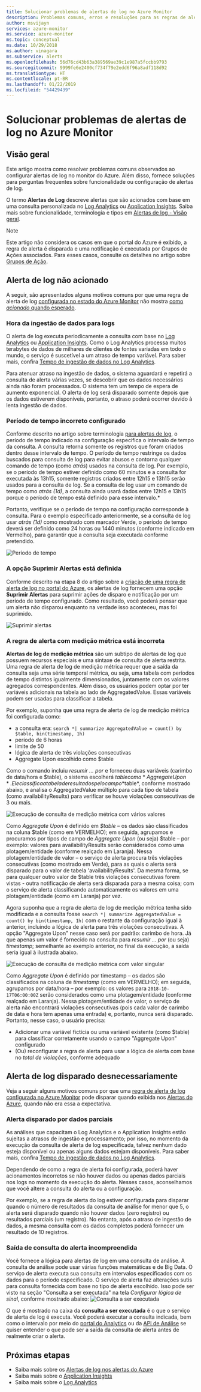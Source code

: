 ```yaml
---
title: Solucionar problemas de alertas de log no Azure Monitor
description: Problemas comuns, erros e resoluções para as regras de alerta de log no Azure.
author: msvijayn
services: azure-monitor
ms.service: azure-monitor
ms.topic: conceptual
ms.date: 10/29/2018
ms.author: vinagara
ms.subservice: alerts
ms.openlocfilehash: 56d76cd43b63a389569ae39c1e987a5fccbb9793
ms.sourcegitcommit: 9999fe6e2400cf734f79e2edd6f96a8adf118d92
ms.translationtype: HT
ms.contentlocale: pt-BR
ms.lasthandoff: 01/22/2019
ms.locfileid: "54429439"
---
```

# <a name="troubleshooting-log-alerts-in-azure-monitor"></a>Solucionar problemas de alertas de log no Azure Monitor  

## <a name="overview"></a>Visão geral

Este artigo mostra como resolver problemas comuns observados ao configurar alertas de log no monitor do Azure. Além disso, fornece soluções para perguntas frequentes sobre funcionalidade ou configuração de alertas de log. 

O termo **Alertas de Log** descreve alertas que são acionados com base em uma consulta personalizada no [Log Analytics](../learn/tutorial-viewdata.md) ou [Application Insights](../../azure-monitor/app/analytics.md). Saiba mais sobre funcionalidade, terminologia e tipos em [Alertas de log - Visão geral](../platform/alerts-unified-log.md).

> [!NOTE]
> Este artigo não considera os casos em que o portal do Azure é exibido, a regra de alerta é disparada e uma notificação é executada por Grupos de Ações associados. Para esses casos, consulte os detalhes no artigo sobre [Grupos de Ação](../platform/action-groups.md).


## <a name="log-alert-didnt-fire"></a>Alerta de log não acionado

A seguir, são apresentados alguns motivos comuns por que uma regra de alerta de log [configurada no estado do Azure Monitor](../platform/alerts-log.md) não mostra [como *acionado* quando esperado](../platform/alerts-managing-alert-states.md). 

### <a name="data-ingestion-time-for-logs"></a>Hora da ingestão de dados para logs

O alerta de log executa periodicamente a consulta com base no [Log Analytics](../learn/tutorial-viewdata.md) ou [Application Insights](../../azure-monitor/app/analytics.md). Como o Log Analytics processa muitos terabytes de dados de milhares de clientes de fontes variadas em todo o mundo, o serviço é suscetível a um atraso de tempo variável. Para saber mais, confira [Tempo de ingestão de dados no Log Analytics](../platform/data-ingestion-time.md).

Para atenuar atraso na ingestão de dados, o sistema aguardará e repetirá a consulta de alerta várias vezes, se descobrir que os dados necessários ainda não foram processados. O sistema tem um tempo de espera de aumento exponencial. O alerta de log será disparado somente depois que os dados estiverem disponíveis, portanto, o atraso poderá ocorrer devido à lenta ingestão de dados. 

### <a name="incorrect-time-period-configured"></a>Período de tempo incorreto configurado

Conforme descrito no artigo sobre terminologia [para alertas de log](../platform/alerts-unified-log.md#log-search-alert-rule---definition-and-types), o período de tempo indicado na configuração especifica o intervalo de tempo da consulta. A consulta retorna somente os registros que foram criados dentro desse intervalo de tempo. O período de tempo restringe os dados buscados para consulta de log para evitar abusos e contorna qualquer comando de tempo (como *atrás*) usados na consulta de log. Por exemplo, se o período de tempo estiver definido como 60 minutos e a consulta for executada às 13h15, somente registros criados entre 12h15 e 13h15 serão usados para a consulta de log. Se a consulta de log usar um comando de tempo como *atrás (1d)*, a consulta ainda usará dados entre 12h15 e 13h15 porque o período de tempo está definido para esse intervalo.*

Portanto, verifique se o período de tempo na configuração corresponde à consulta. Para o exemplo especificado anteriormente, se a consulta de log usar *atrás (1d)* como mostrado com marcador Verde, o período de tempo deverá ser definido como 24 horas ou 1440 minutos (conforme indicado em Vermelho), para garantir que a consulta seja executada conforme pretendido.

![Período de tempo](media/alert-log-troubleshoot/LogAlertTimePeriod.png)

### <a name="suppress-alerts-option-is-set"></a>A opção Suprimir Alertas está definida

Conforme descrito na etapa 8 do artigo sobre a [criação de uma regra de alerta de log no portal do Azure](../platform/alerts-log.md#managing-log-alerts-from-the-azure-portal), os alertas de log fornecem uma opção **Suprimir Alertas** para suprimir ações de disparo e notificação por um período de tempo configurado. Como resultado, você poderá pensar que um alerta não disparou enquanto na verdade isso aconteceu, mas foi suprimido.  

![Suprimir alertas](media/alert-log-troubleshoot/LogAlertSuppress.png)

### <a name="metric-measurement-alert-rule-is-incorrect"></a>A regra de alerta com medição métrica está incorreta

**Alertas de log de medição métrica** são um subtipo de alertas de log que possuem recursos especiais e uma sintaxe de consulta de alerta restrita. Uma regra de alerta de log de medição métrica requer que a saída da consulta seja uma série temporal métrica, ou seja, uma tabela com períodos de tempo distintos igualmente dimensionados, juntamente com os valores agregados correspondentes. Além disso, os usuários podem optar por ter variáveis adicionais na tabela ao lado de AggregatedValue. Essas variáveis podem ser usadas para classificar a tabela. 

Por exemplo, suponha que uma regra de alerta de log de medição métrica foi configurada como:

- a consulta era: `search *| summarize AggregatedValue = count() by $table, bin(timestamp, 1h)`  
- período de 6 horas
- limite de 50
- lógica de alerta de três violações consecutivas
- Aggregate Upon escolhido como $table

Como o comando incluiu *resumir … por* e forneceu duas variáveis (carimbo de data/hora e $table), o sistema escolherá $table como *Aggregate Upon*. Ele classifica a tabela de resultados pelo campo *$table*, conforme mostrado abaixo, e analisa o AggregatedValue múltiplo para cada tipo de tabela (como availabilityResults) para verificar se houve violações consecutivas de 3 ou mais.

![Execução de consulta de medição métrica com vários valores](media/alert-log-troubleshoot/LogMMQuery.png)

Como *Aggregate Upon* é definido em *$table* – os dados são classificados na coluna $table (como em VERMELHO); em seguida, agrupamos e procuramos por tipos de campo de *Aggregate Upon* (ou seja) $table – por exemplo: valores para availabilityResults serão considerados como uma plotagem/entidade (conforme realçado em Laranja). Nessa plotagem/entidade de valor – o serviço de alerta procura três violações consecutivas (como mostrado em Verde), para as quais o alerta será disparado para o valor de tabela 'availabilityResults'. Da mesma forma, se para qualquer outro valor de $table três violações consecutivas forem vistas - outra notificação de alerta será disparada para a mesma coisa; com o serviço de alerta classificando automaticamente os valores em uma plotagem/entidade (como em Laranja) por vez.

Agora suponha que a regra de alerta de log de medição métrica tenha sido modificada e a consulta fosse `search *| summarize AggregatedValue = count() by bin(timestamp, 1h)` com o restante da configuração igual à anterior, incluindo a lógica de alerta para três violações consecutivas. A opção "Aggregate Upon" nesse caso será por padrão: carimbo de hora. Já que apenas um valor é fornecido na consulta para *resumir ... por* (ou seja) *timestamp*; semelhante ao exemplo anterior, no final da execução, a saída seria igual à ilustrada abaixo.

   ![Execução de consulta de medição métrica com valor singular](media/alert-log-troubleshoot/LogMMtimestamp.png)

Como *Aggregate Upon* é definido por timestamp – os dados são classificados na coluna de *timestamp* (como em VERMELHO); em seguida, agrupamos por data/hora – por exemplo: os valores para  `2018-10-17T06:00:00Z` serão considerados como uma plotagem/entidade (conforme realçado em Laranja). Nessa plotagem/entidade de valor, o serviço de alerta não encontrará violações consecutivas (pois cada valor de carimbo de data e hora tem apenas uma entrada) e, portanto, nunca será disparado. Portanto, nesse caso, o usuário precisa:

- Adicionar uma variável fictícia ou uma variável existente (como $table) para classificar corretamente usando o campo "Aggregate Upon" configurado
- (Ou) reconfigurar a regra de alerta para usar a lógica de alerta com base no *total de violações*, conforme adequado

## <a name="log-alert-fired-unnecessarily"></a>Alerta de log disparado desnecessariamente

Veja a seguir alguns motivos comuns por que uma [regra de alerta de log configurada no Azure Monitor](../platform/alerts-log.md) pode disparar quando exibida nos [Alertas do Azure](../platform/alerts-managing-alert-states.md), quando não era essa a expectativa.

### <a name="alert-triggered-by-partial-data"></a>Alerta disparado por dados parciais

As análises que capacitam o Log Analytics e o Application Insights estão sujeitas a atrasos de ingestão e processamento; por isso, no momento da execução da consulta de alerta de log especificada, talvez nenhum dado esteja disponível ou apenas alguns dados estejam disponíveis. Para saber mais, confira [Tempo de ingestão de dados no Log Analytics](../platform/data-ingestion-time.md).

Dependendo de como a regra de alerta foi configurada, poderá haver acionamentos incorretos se não houver dados ou apenas dados parciais nos logs no momento da execução do alerta. Nesses casos, aconselhamos que você altere a consulta do alerta ou a configuração. 

Por exemplo, se a regra de alerta do log estiver configurada para disparar quando o número de resultados da consulta de análise for menor que 5, o alerta será disparado quando não houver dados (zero registro) ou resultados parciais (um registro). No entanto, após o atraso de ingestão de dados, a mesma consulta com os dados completos poderá fornecer um resultado de 10 registros.

### <a name="alert-query-output-misunderstood"></a>Saída de consulta do alerta incompreendida

Você fornece a lógica para alertas de log em uma consulta de análise. A consulta de análise pode usar várias funções matemáticas e de Big Data.  O serviço de alerta executa sua consulta em intervalos especificados com os dados para o período especificado. O serviço de alerta faz alterações sutis para consulta fornecida com base no tipo de alerta escolhido. Isso pode ser visto na seção "Consulta a ser executada" na tela *Configurar lógica de sinal*, conforme mostrado abaixo: ![Consulta a ser executada](media/alert-log-troubleshoot/LogAlertPreview.png)

O que é mostrado na caixa da **consulta a ser executada** é o que o serviço de alerta de log é executa. Você poderá executar a consulta indicada, bem como o intervalo por meio do [portal do Analytics](../log-query/portals.md) ou da [API de Análise](https://docs.microsoft.com/rest/api/loganalytics/) se quiser entender o que pode ser a saída da consulta de alerta antes de realmente criar o alerta.

## <a name="next-steps"></a>Próximas etapas

- Saiba mais sobre os [Alertas de log nos alertas do Azure](../platform/alerts-unified-log.md)
- Saiba mais sobre o [Application Insights](../../azure-monitor/app/analytics.md)
- Saiba mais sobre o [Log Analytics](../../log-analytics/log-analytics-overview.md)
